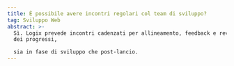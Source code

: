 ```yaml
---
title: È possibile avere incontri regolari col team di sviluppo?
tag: Sviluppo Web
abstract: >-
  Sì. Logix prevede incontri cadenzati per allineamento, feedback e revisione
  dei progressi,

  sia in fase di sviluppo che post-lancio.
---
```

